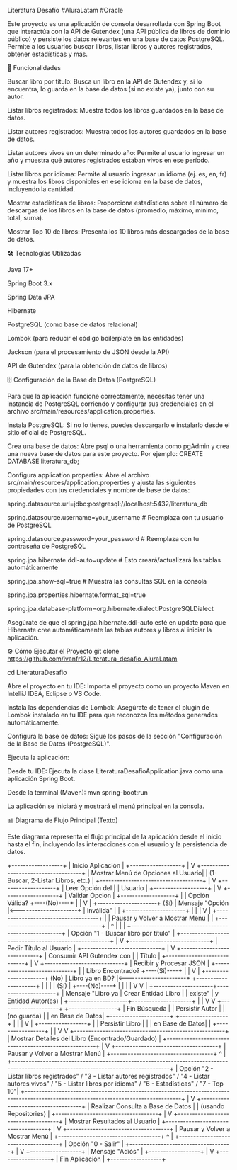 Literatura Desafío
#AluraLatam #Oracle

Este proyecto es una aplicación de consola desarrollada con Spring Boot que interactúa con la API de Gutendex (una API pública de libros de dominio público) y persiste los datos relevantes en una base de datos PostgreSQL. Permite a los usuarios buscar libros, listar libros y autores registrados, obtener estadísticas y más.

🚀 Funcionalidades

Buscar libro por título: Busca un libro en la API de Gutendex y, si lo encuentra, lo guarda en la base de datos (si no existe ya), junto con su autor.

Listar libros registrados: Muestra todos los libros guardados en la base de datos.

Listar autores registrados: Muestra todos los autores guardados en la base de datos.

Listar autores vivos en un determinado año: Permite al usuario ingresar un año y muestra qué autores registrados estaban vivos en ese período.

Listar libros por idioma: Permite al usuario ingresar un idioma (ej. es, en, fr) y muestra los libros disponibles en ese idioma en la base de datos, incluyendo la cantidad.

Mostrar estadísticas de libros: Proporciona estadísticas sobre el número de descargas de los libros en la base de datos (promedio, máximo, mínimo, total, suma).

Mostrar Top 10 de libros: Presenta los 10 libros más descargados de la base de datos.

🛠️ Tecnologías Utilizadas

Java 17+

Spring Boot 3.x

Spring Data JPA

Hibernate

PostgreSQL (como base de datos relacional)

Lombok (para reducir el código boilerplate en las entidades)

Jackson (para el procesamiento de JSON desde la API)

API de Gutendex (para la obtención de datos de libros)

🗄️ Configuración de la Base de Datos (PostgreSQL)

Para que la aplicación funcione correctamente, necesitas tener una instancia de PostgreSQL corriendo y configurar sus credenciales en el archivo src/main/resources/application.properties.


Instala PostgreSQL: Si no lo tienes, puedes descargarlo e instalarlo desde el sitio oficial de PostgreSQL.


Crea una base de datos: Abre psql o una herramienta como pgAdmin y crea una nueva base de datos para este proyecto. Por ejemplo:
CREATE DATABASE literatura_db;

Configura application.properties: 
Abre el archivo src/main/resources/application.properties y ajusta las siguientes propiedades con tus credenciales y nombre de base de datos:

spring.datasource.url=jdbc:postgresql://localhost:5432/literatura_db

spring.datasource.username=your_username # Reemplaza con tu usuario de PostgreSQL

spring.datasource.password=your_password # Reemplaza con tu contraseña de PostgreSQL

spring.jpa.hibernate.ddl-auto=update # Esto creará/actualizará las tablas automáticamente

spring.jpa.show-sql=true # Muestra las consultas SQL en la consola

spring.jpa.properties.hibernate.format_sql=true

spring.jpa.database-platform=org.hibernate.dialect.PostgreSQLDialect

Asegúrate de que el spring.jpa.hibernate.ddl-auto esté en update para que Hibernate cree automáticamente las tablas autores y libros al iniciar la aplicación.

⚙️ Cómo Ejecutar el Proyecto
git clone https://github.com/ivanfr12/Literatura_desafio_AluraLatam

cd LiteraturaDesafio


Abre el proyecto en tu IDE: Importa el proyecto como un proyecto Maven en IntelliJ IDEA, Eclipse o VS Code.

Instala las dependencias de Lombok: Asegúrate de tener el plugin de Lombok instalado en tu IDE para que reconozca los métodos generados automáticamente.

Configura la base de datos: Sigue los pasos de la sección "Configuración de la Base de Datos (PostgreSQL)".

Ejecuta la aplicación:

Desde tu IDE: Ejecuta la clase LiteraturaDesafioApplication.java como una aplicación Spring Boot.

Desde la terminal (Maven):
mvn spring-boot:run

La aplicación se iniciará y mostrará el menú principal en la consola.

📊 Diagrama de Flujo Principal (Texto)

Este diagrama representa el flujo principal de la aplicación desde el inicio hasta el fin, incluyendo las interacciones con el usuario y la persistencia de datos.

+------------------+
| Inicio Aplicación |
+------------------+
        |
        V
+------------------------------------+
| Mostrar Menú de Opciones al Usuario|
| (1-Buscar, 2-Listar Libros, etc.)  |
+------------------------------------+
        |
        V
+-------------------+
| Leer Opción del   |
| Usuario           |
+-------------------+
        |
        V
+-------------------+
| Validar Opcion    |
+-------------------+
        |
        |  Opción Válida?
        +----(No)----+
        |             |
        V             |
+---------------------+   (Sí)
| Mensaje "Opción     |<---------------------+
| Inválida"           |                      |
+---------------------+                      |
        |                                    |
        V                                    |
+------------------------------------+       |
| Pausar y Volver a Mostrar Menú     |       |
+------------------------------------+       |
        ^                                    |
        |                                    |
+-----------------------------------------------------+
|           Opción "1 - Buscar libro por título"      |
+-----------------------------------------------------+
        |
        V
+----------------------------+
| Pedir Título al Usuario    |
+----------------------------+
        |
        V
+----------------------------+
| Consumir API Gutendex con  |
| Título                     |
+----------------------------+
        |
        V
+----------------------------+
| Recibir y Procesar JSON    |
+----------------------------+
        |
        |  Libro Encontrado?
        +----(Sí)----+
        |             |
        V             |
+---------------------+   (No)
|  Libro ya en BD?    |<---------------------+
+---------------------+                      |
        |                                    |
        |  (Sí)                               |
        +----(No)----+                       |
        |             |                      |
        V             V                      |
+---------------------+---------------------+
| Mensaje "Libro ya   | Crear Entidad Libro |
| existe"             | y Entidad Autor(es) |
+---------------------+---------------------+
        |                     |
        V                     V
+---------------------+   +-----------------+
| Fin Búsqueda        |   | Persistir Autor |
| (no guarda)         |   | en Base de Datos|
+---------------------+   +-----------------+
        |                     |
        |                     V
        |                   +-----------------+
        |                   | Persistir Libro |
        |                   | en Base de Datos|
        |                   +-----------------+
        |                           |
        V                           V
+-----------------------------------------------------+
|      Mostrar Detalles del Libro (Encontrado/Guardado) |
+-----------------------------------------------------+
        |
        V
+------------------------------------+
| Pausar y Volver a Mostrar Menú     |
+------------------------------------+
        ^
        |
+-------------------------------------------------------------------------------------------------------------------------------------+
|           Opción "2 - Listar libros registrados" / "3 - Listar autores registrados" / "4 - Listar autores vivos" / "5 - Listar libros por idioma" / "6 - Estadísticas" / "7 - Top 10"|
+-------------------------------------------------------------------------------------------------------------------------------------+
        |
        V
+------------------------------------+
| Realizar Consulta a Base de Datos  |
| (usando Repositories)              |
+------------------------------------+
        |
        V
+------------------------------------+
| Mostrar Resultados al Usuario      |
+------------------------------------+
        |
        V
+------------------------------------+
| Pausar y Volver a Mostrar Menú     |
+------------------------------------+
        ^
        |
+------------------------------------+
|              Opción "0 - Salir"    |
+------------------------------------+
        |
        V
+------------------+
| Mensaje "Adiós"  |
+------------------+
        |
        V
+------------------+
| Fin Aplicación   |
+------------------+


